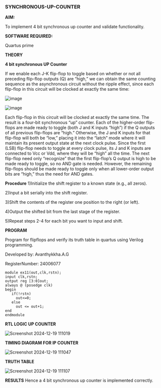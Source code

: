 ### SYNCHRONOUS-UP-COUNTER

**AIM:**

To implement 4 bit synchronous up counter and validate functionality.

**SOFTWARE REQUIRED:**

Quartus prime

**THEORY**

**4 bit synchronous UP Counter**

If we enable each J-K flip-flop to toggle based on whether or not all preceding flip-flop outputs (Q) are “high,” we can obtain the same counting sequence as the asynchronous circuit without the ripple effect, since each flip-flop in this circuit will be clocked at exactly the same time:

![image](https://github.com/naavaneetha/SYNCHRONOUS-UP-COUNTER/assets/154305477/d5db3fa0-e413-404c-b80e-b2f39d82e7e8)


![image](https://github.com/naavaneetha/SYNCHRONOUS-UP-COUNTER/assets/154305477/52cb61eb-d04b-442d-810c-31185a68410b)

Each flip-flop in this circuit will be clocked at exactly the same time.
The result is a four-bit synchronous “up” counter. Each of the higher-order flip-flops are made ready to toggle (both J and K inputs “high”) if the Q outputs of all previous flip-flops are “high.”
Otherwise, the J and K inputs for that flip-flop will both be “low,” placing it into the “latch” mode where it will maintain its present output state at the next clock pulse.
Since the first (LSB) flip-flop needs to toggle at every clock pulse, its J and K inputs are connected to Vcc or Vdd, where they will be “high” all the time.
The next flip-flop need only “recognize” that the first flip-flop’s Q output is high to be made ready to toggle, so no AND gate is needed.
However, the remaining flip-flops should be made ready to toggle only when all lower-order output bits are “high,” thus the need for AND gates.

**Procedure**
1)Initialize the shift register to a known state (e.g., all zeros).

2)Input a bit serially into the shift register.

3)Shift the contents of the register one position to the right (or left).

4)Output the shifted bit from the last stage of the register.

5)Repeat steps 2-4 for each bit you want to input and shift.

**PROGRAM**

Program for flipflops and verify its truth table in quartus using Verilog programming. 

Developed by: Avanthykkha.A.G

RegisterNumber: 24006077

```
module ex11(out,clk,rstn);
input clk,rstn;
output reg [3:0]out;
always @ (posedge clk)
begin
   if(!rstn)
     out<=0;
   else 
     out <= out+1;
end
endmodule
```

**RTL LOGIC UP COUNTER**

![Screenshot 2024-12-19 111019](https://github.com/user-attachments/assets/014aeec1-c26d-49c6-a8c4-895ca35826e2)


**TIMING DIAGRAM FOR IP COUNTER**

![Screenshot 2024-12-19 111047](https://github.com/user-attachments/assets/2e24cec0-b8fd-4823-a816-3c31671392eb)

**TRUTH TABLE**

![Screenshot 2024-12-19 111107](https://github.com/user-attachments/assets/ef30eb63-18f3-46b2-a64f-4bbe2bd20a7b)


**RESULTS**
Hence a 4 bit synchronous up counter is implemented correctly.
